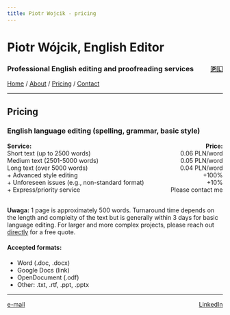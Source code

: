 ```yaml
---
title: Piotr Wojcik - pricing
---
```

<link rel="stylesheet" href="style.css">

# Piotr Wójcik, English Editor

<h3><div style="float: left">Professional English editing and proofreading services</div><div style="float: right"><a href="cennik.html" title="Kliknij tutaj, aby zobaczyć wersję polską">🇵🇱</a></div><div style="clear: both;"></div></h3>

[Home](index_en.md)  /  [About](about.md)  /  [Pricing](pricing.md)  /  [Contact](contact.md)

---

## Pricing

### English language editing (spelling, grammar, basic style)

<!--
| Service                         | Price            |
|---------------------------------|------------------|
| Short (up to 2500 words)        | 0.06 PLN/word    |
| Medium (2501-5000 words)        | 0.05 PLN/word    |
| Long (over 5000 words)          | 0.04 PLN/word    |
| + Advanced style editing        | +100%            |
| + Unforeseen issues (e.g., atypical format) | +10% |
| + Express/priority service      | Please contact me |
-->
<div style="float: left"><strong>Service:</strong></div><div style="float: right"><strong>Price:</strong></div><br>
<div style="float: left">Short text (up to 2500 words)</div><div style="float: right">0.06 PLN/word</div><br>
<div style="float: left">Medium text (2501-5000 words)</div><div style="float: right">0.05 PLN/word</div><br>
<div style="float: left">Long text (over 5000 words)</div><div style="float: right">0.04 PLN/word</div><br>
<div style="float: left">+ Advanced style editing</div><div style="float: right">+100%</div><br>
<div style="float: left">+ Unforeseen issues (e.g., non-standard format)</div><div style="float: right">+10%</div><br>
<div style="float: left">+ Express/priority service</div><div style="float: right">Please contact me</div><div style="clear: both;"></div><br>

**Uwaga:** 1 page is approximately 500 words. Turnaround time depends on the length and compleity of the text but is generally within 3 days for basic language editing. For larger and more complex projects, please reach out [directly](contact.md) for a free quote.

#### Accepted formats:
- Word (.doc, .docx)
- Google Docs (link)
- OpenDocument (.odf)
- Other: .txt, .rtf, .ppt, .pptx

---

<div style="float: left"><a target="_blank" href="https://veilmail.io/e/fuGedM">e-mail</a></div><div style="float: right"><a href="https://linkedin.com/in/pioioiotr">LinkedIn</a></div>
